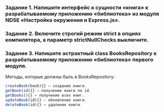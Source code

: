 ### Задание 1. Напишите интерфейс к сущности «книга» к разрабатываемому приложению «библиотека» из модуля NDSE «Настройка окружения и Express.js».
### Задание 2. Включите строгий режим strict в опциях компилятора, а параметр strictNullChecks выключите.
### Задание 3. Напишите астрактный class BooksRepository к разрабатываемому приложению «библиотека» первого модуля.
Методы, которые должны быть в BooksRepository:
```javascript
createBook(book){} — создание книги.
getBook(id){} — получение книги по id.
getBooks(){} — получение всех книг.
updateBook(id){} — обновление книги.
deleteBook(id){} — удаление книги.
```